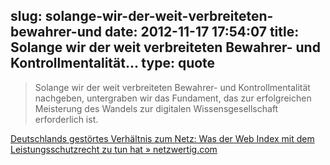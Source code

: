 slug: solange-wir-der-weit-verbreiteten-bewahrer-und
date: 2012-11-17 17:54:07
title: Solange wir der weit verbreiteten Bewahrer- und Kontrollmentalität...
type: quote
---

> Solange wir der weit verbreiteten Bewahrer- und Kontrollmentalität nachgeben, untergraben wir das Fundament, das zur erfolgreichen Meisterung des Wandels zur digitalen Wissensgesellschaft erforderlich ist.

[Deutschlands gestörtes Verhältnis zum Netz: Was der Web Index mit dem Leistungsschutzrecht zu tun hat » netzwertig.com](http://netzwertig.com/2012/09/06/deutschlands-gestoertes-verhaeltnis-zum-netz-was-der-web-index-mit-dem-leistungsschutzrecht-zu-tun-hat/)

